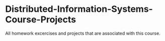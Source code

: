 # Distributed-Information-Systems-Course-Projects
All homework excercises and projects that are associated with this course.
